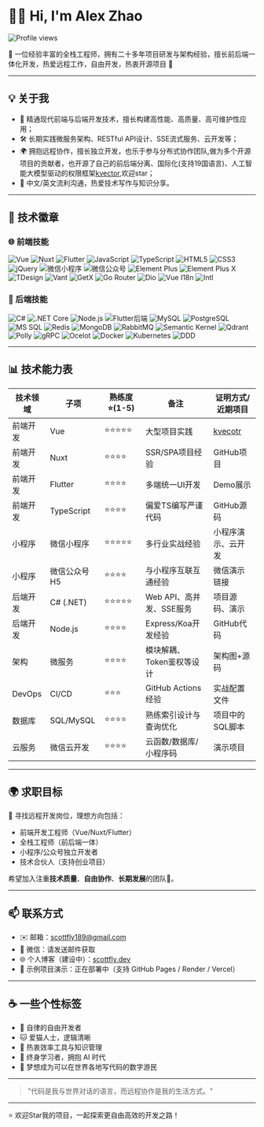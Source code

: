 # 👨‍💻 Hi, I'm Alex Zhao

![Profile views](https://komarev.com/ghpvc/?username=scottfly189&style=flat-square)

🚀 一位经验丰富的全栈工程师，拥有二十多年项目研发与架构经验，擅长前后端一体化开发，热爱远程工作，自由开发，热衷开源项目 🤝

---

## 💡 关于我

- 🧠 精通现代前端与后端开发技术，擅长构建高性能、高质量、高可维护性应用；
- 🛠️ 长期实践微服务架构、RESTful API设计、SSE流式服务、云开发等；
- 🌍 拥抱远程协作，擅长独立开发，也乐于参与分布式协作团队,做为多个开源项目的贡献者，也开源了自己的前后端分离、国际化(支持19国语言)、人工智能大模型驱动的权限框架[kvector](https://github.com/scottfly189/kvector),欢迎star；
- 💬 中文/英文流利沟通，热爱技术写作与知识分享。

---

## 🧰 技术徽章

### 🌐 前端技能

![Vue](https://img.shields.io/badge/-Vue-4FC08D?logo=vue.js&logoColor=white&style=for-the-badge)
![Nuxt](https://img.shields.io/badge/-Nuxt-00DC82?logo=nuxt.js&logoColor=white&style=for-the-badge)
![Flutter](https://img.shields.io/badge/-Flutter-02569B?logo=flutter&logoColor=white&style=for-the-badge)
![JavaScript](https://img.shields.io/badge/-JavaScript-F7DF1E?logo=javascript&logoColor=black&style=for-the-badge)
![TypeScript](https://img.shields.io/badge/-TypeScript-3178C6?logo=typescript&logoColor=white&style=for-the-badge)
![HTML5](https://img.shields.io/badge/-HTML5-E34F26?logo=html5&logoColor=white&style=for-the-badge)
![CSS3](https://img.shields.io/badge/-CSS3-1572B6?logo=css3&logoColor=white&style=for-the-badge)
![jQuery](https://img.shields.io/badge/-jQuery-0769AD?logo=jquery&logoColor=white&style=for-the-badge)
![微信小程序](https://img.shields.io/badge/-微信小程序-07C160?logo=wechat&logoColor=white&style=for-the-badge)
![微信公众号](https://img.shields.io/badge/-微信公众号-000000?logo=wechat&logoColor=white&style=for-the-badge)
![Element Plus](https://img.shields.io/badge/-Element%20Plus-409EFF?logo=element&logoColor=white&style=for-the-badge)
![Element Plus X](https://img.shields.io/badge/-Element%20Plus%20X-409EFF?logo=element&logoColor=white&style=for-the-badge)
![TDesign](https://img.shields.io/badge/-TDesign-0052D9?logo=tencent&logoColor=white&style=for-the-badge)
![Vant](https://img.shields.io/badge/-Vant-1989FA?logo=vant&logoColor=white&style=for-the-badge)
![GetX](https://img.shields.io/badge/-GetX-02569B?logo=flutter&logoColor=white&style=for-the-badge)
![Go Router](https://img.shields.io/badge/-Go%20Router-02569B?logo=flutter&logoColor=white&style=for-the-badge)
![Dio](https://img.shields.io/badge/-Dio-02569B?logo=flutter&logoColor=white&style=for-the-badge)
![Vue I18n](https://img.shields.io/badge/-Vue%20I18n-4FC08D?logo=vue.js&logoColor=white&style=for-the-badge)
![Intl](https://img.shields.io/badge/-Intl-02569B?logo=flutter&logoColor=white&style=for-the-badge)

### 🔧 后端技能

![C#](https://img.shields.io/badge/-CSharp-239120?logo=csharp&logoColor=white&style=for-the-badge)
![.NET Core](https://img.shields.io/badge/-.NET%20Core-512BD4?logo=.net&logoColor=white&style=for-the-badge)
![Node.js](https://img.shields.io/badge/-Node.js-339933?logo=node.js&logoColor=white&style=for-the-badge)
![Flutter后端](https://img.shields.io/badge/-Flutter%20Backend-02569B?logo=flutter&logoColor=white&style=for-the-badge)
![MySQL](https://img.shields.io/badge/-MySQL-4479A1?logo=mysql&logoColor=white&style=for-the-badge)
![PostgreSQL](https://img.shields.io/badge/-PostgreSQL-316192?logo=postgresql&logoColor=white&style=for-the-badge)
![MS SQL](https://img.shields.io/badge/-MS%20SQL-CC2927?logo=microsoftsqlserver&logoColor=white&style=for-the-badge)
![Redis](https://img.shields.io/badge/-Redis-DC382D?logo=redis&logoColor=white&style=for-the-badge)
![MongoDB](https://img.shields.io/badge/-MongoDB-47A248?logo=mongodb&logoColor=white&style=for-the-badge)
![RabbitMQ](https://img.shields.io/badge/-RabbitMQ-FF6600?logo=rabbitmq&logoColor=white&style=for-the-badge)
![Semantic Kernel](https://img.shields.io/badge/-Semantic%20Kernel-0078D4?logo=microsoft&logoColor=white&style=for-the-badge)
![Qdrant](https://img.shields.io/badge/-Qdrant-000000?logo=qdrant&logoColor=white&style=for-the-badge)
![Polly](https://img.shields.io/badge/-Polly-512BD4?logo=.net&logoColor=white&style=for-the-badge)
![gRPC](https://img.shields.io/badge/-gRPC-4285F4?logo=google&logoColor=white&style=for-the-badge)
![Ocelot](https://img.shields.io/badge/-Ocelot-512BD4?logo=.net&logoColor=white&style=for-the-badge)
![Docker](https://img.shields.io/badge/-Docker-2496ED?logo=docker&logoColor=white&style=for-the-badge)
![Kubernetes](https://img.shields.io/badge/-Kubernetes-326CE5?logo=kubernetes&logoColor=white&style=for-the-badge)
![DDD](https://img.shields.io/badge/-DDD-512BD4?logo=.net&logoColor=white&style=for-the-badge)

---

## 📊 技术能力表

| 技术领域   | 子项         | 熟练度⭐(1-5) | 备注                | 证明方式/近期项目           |
| ------ | ---------- | --------- | ----------------- | --------------- |
| 前端开发   | Vue        | ⭐⭐⭐⭐⭐     | 大型项目实践   | [kvecotr](https://github.com/scottfly189/kvector) |
| 前端开发   | Nuxt       | ⭐⭐⭐⭐      | SSR/SPA项目经验       | GitHub项目        |
| 前端开发   | Flutter    | ⭐⭐⭐⭐      | 多端统一UI开发          | Demo展示          |
| 前端开发   | TypeScript | ⭐⭐⭐⭐      | 偏爱TS编写严谨代码        | GitHub源码        |
| 小程序    | 微信小程序      | ⭐⭐⭐⭐⭐     | 多行业实战经验           | 小程序演示、云开发       |
| 小程序    | 微信公众号H5    | ⭐⭐⭐⭐      | 与小程序互联互通经验        | 微信演示链接          |
| 后端开发   | C# (.NET)  | ⭐⭐⭐⭐⭐     | Web API、高并发、SSE服务 | 项目源码、演示         |
| 后端开发   | Node.js    | ⭐⭐⭐⭐      | Express/Koa开发经验   | GitHub代码        |
| 架构     | 微服务        | ⭐⭐⭐⭐      | 模块解耦、Token鉴权等设计   | 架构图+源码          |
| DevOps | CI/CD      | ⭐⭐⭐       | GitHub Actions经验  | 实战配置文件          |
| 数据库    | SQL/MySQL  | ⭐⭐⭐⭐      | 熟练索引设计与查询优化       | 项目中的SQL脚本       |
| 云服务    | 微信云开发      | ⭐⭐⭐⭐      | 云函数/数据库/小程序码      | 演示项目            |

---

## 🌍 求职目标

🎯 寻找远程开发岗位，理想方向包括：

- 前端开发工程师（Vue/Nuxt/Flutter）
- 全栈工程师（前后端一体）
- 小程序/公众号独立开发者
- 技术合伙人（支持创业项目）

希望加入注重**技术质量**、**自由协作**、**长期发展**的团队💼。

---

## 📫 联系方式

- ✉️ 邮箱：scottfly189@gmail.com  
- 💬 微信：请发送邮件获取
- 🌐 个人博客（建设中）：[scottfly.dev](https://scottfly.dev)
- 🧰 示例项目演示：正在部署中（支持 GitHub Pages / Render / Vercel）

---

## ☕ 一些个性标签

- 🧘 自律的自由开发者
- 🐱 爱猫人士，逻辑清晰
- 🔬 热衷效率工具与知识管理
- 🧭 终身学习者，拥抱 AI 时代
- 🧳 梦想成为可以在世界各地写代码的数字游民

---

> "代码是我与世界对话的语言，而远程协作是我的生活方式。"

---

⭐️ 欢迎Star我的项目，一起探索更自由高效的开发之路！
